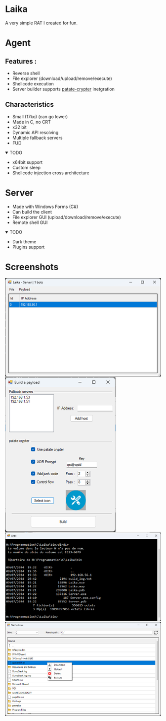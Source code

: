 # Laika

A very simple RAT I created for fun.<br>

# Agent

## Features :
* Reverse shell
* File explorer (download/upload/remove/execute)
* Shellcode execution
* Server builder supports [patate-crypter](https://github.com/ALittlePatate/patate-crypter) inetgration

## Characteristics
* Small (17ko) (can go lower)
* Made in C, no CRT
* x32 bit
* Dynamic API resolving
* Multiple fallback servers
* FUD

<details open>
<summary>TODO</summary>

* x64bit support
* Custom sleep
* Shellcode injection cross architecture
</details>

# Server

* Made with Windows Forms (C#)
* Can build the client
* File explorer GUI (upload/download/remove/execute)
* Remote shell GUI

<details open>
<summary>TODO</summary>

* Dark theme
* Plugins support
</details>

# Screenshots
![Alt text](Screenshots/main_menu.png "main menu")
![Alt text](Screenshots/builder.png "builder")
![Alt text](Screenshots/shell.png "shell")
![Alt text](Screenshots/fex.png "file explorer")